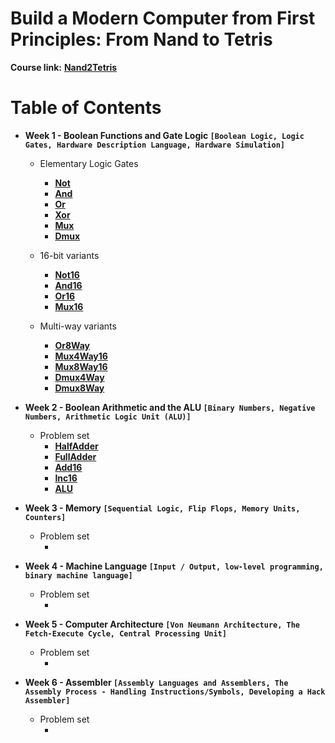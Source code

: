 # Build a Modern Computer from First Principles: From Nand to Tetris

**Course link:** **[Nand2Tetris](https://www.nand2tetris.org/)**<br/>

# Table of Contents 

* **Week 1 - Boolean Functions and Gate Logic ```[Boolean Logic, Logic Gates, Hardware Description Language, Hardware Simulation]```**
  * Elementary Logic Gates                    
    * **[Not]()**                                
    * **[And]()**                              
    * **[Or]()**                                 
    * **[Xor]()**                              
    * **[Mux]()**                                                 
    * **[Dmux]()**

  * 16-bit variants
    * **[Not16]()**
    * **[And16]()**
    * **[Or16]()**
    * **[Mux16]()**

  * Multi-way variants
    * **[Or8Way]()**
    * **[Mux4Way16]()**
    * **[Mux8Way16]()**
    * **[Dmux4Way]()**
    * **[Dmux8Way]()**

* **Week 2 - Boolean Arithmetic and the ALU ```[Binary Numbers, Negative Numbers, Arithmetic Logic Unit (ALU)]```**
  * Problem set
    * **[HalfAdder]()**
    * **[FullAdder]()**
    * **[Add16]()**
    * **[Inc16]()**
    * **[ALU]()**

* **Week 3 - Memory ```[Sequential Logic, Flip Flops, Memory Units, Counters]```**
  * Problem set
    * **[]()**

* **Week 4 - Machine Language ```[Input / Output, low-level programming, binary machine language]```**
  * Problem set
    * **[]()**

* **Week 5 - Computer Architecture ```[Von Neumann Architecture, The Fetch-Execute Cycle, Central Processing Unit]```**
  * Problem set
    * **[]()**

* **Week 6 - Assembler ```[Assembly Languages and Assemblers, The Assembly Process - Handling Instructions/Symbols, Developing a Hack Assembler]```**
  * Problem set
    * **[]()**
